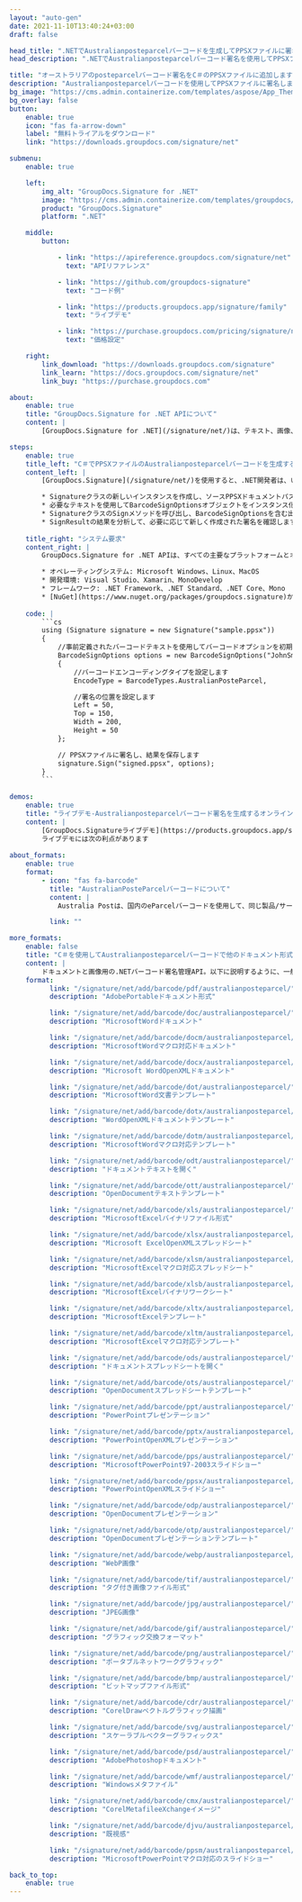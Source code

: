 ```yaml
---
layout: "auto-gen"
date: 2021-11-10T13:40:24+03:00
draft: false

head_title: ".NETでAustralianposteparcelバーコードを生成してPPSXファイルに署名する|署名文書"
head_description: ".NETでAustralianposteparcelバーコード署名を使用してPPSXファイルに署名する-人気のあるビジネスドキュメントや画像ファイル形式にバーコードを追加する."

title: "オーストラリアのposteparcelバーコード署名をC＃のPPSXファイルに追加します"
description: "Australianposteparcelバーコードを使用してPPSXファイルに署名します。署名プロパティを操作し、ニーズに合ったドキュメント内で高度な署名オプションを設定します."
bg_image: "https://cms.admin.containerize.com/templates/aspose/App_Themes/V3/images/bg/header1.png"
bg_overlay: false
button:
    enable: true
    icon: "fas fa-arrow-down"
    label: "無料トライアルをダウンロード"
    link: "https://downloads.groupdocs.com/signature/net"

submenu:
    enable: true

    left:
        img_alt: "GroupDocs.Signature for .NET"
        image: "https://cms.admin.containerize.com/templates/groupdocs/images/product-logos/90x90-noborder/groupdocs-signature-net.png"
        product: "GroupDocs.Signature"
        platform: ".NET"

    middle:
        button:

            - link: "https://apireference.groupdocs.com/signature/net"
              text: "APIリファレンス"

            - link: "https://github.com/groupdocs-signature"
              text: "コード例"

            - link: "https://products.groupdocs.app/signature/family"
              text: "ライブデモ"

            - link: "https://purchase.groupdocs.com/pricing/signature/net"
              text: "価格設定"

    right:
        link_download: "https://downloads.groupdocs.com/signature"
        link_learn: "https://docs.groupdocs.com/signature/net"
        link_buy: "https://purchase.groupdocs.com"

about:
    enable: true
    title: "GroupDocs.Signature for .NET APIについて"
    content: |
        [GroupDocs.Signature for .NET](/signature/net/)は、テキスト、画像、バーコード、スタンプ、フォームフィールド、QRコード、メタデータなどのさまざまな署名タイプを使用してデジタルドキュメントに電子署名するネイティブ.NETAPIです。ユーザーは、PDF、Microsoft Word、Excelワークシート、PowerPointプレゼンテーション、Adobe Photoshop、メタファイル、および画像ファイル形式内のデジタル署名を追加、編集、検証、削除、および検索でき、必要に応じて署名プロパティをカスタマイズするための追加サポートがあります。

steps:
    enable: true
    title_left: "C＃でPPSXファイルのAustralianposteparcelバーコードを生成する方法"
    content_left: |
        [GroupDocs.Signature](/signature/net/)を使用すると、.NET開発者は、いくつかの簡単な手順を実行することで、アプリケーション内のPPSXファイルにAustralianposteparcelバーコードを簡単に追加できます。

        * Signatureクラスの新しいインスタンスを作成し、ソースPPSXドキュメントパスをコンストラクターパラメーターとして渡します。
        * 必要なテキストを使用してBarcodeSignOptionsオブジェクトをインスタンス化し、EncodeTypeプロパティをAustralianPosteParcelに設定します。
        * SignatureクラスのSignメソッドを呼び出し、BarcodeSignOptionsを含む出力PPSXファイル名を渡します。
        * SignResultの結果を分析して、必要に応じて新しく作成された署名を確認します。
        
    title_right: "システム要求"
    content_right: |
        GroupDocs.Signature for .NET APIは、すべての主要なプラットフォームとオペレーティングシステムでサポートされています。以下のコードを実行する前に、システムに次の前提条件がインストールされていることを確認してください。

        * オペレーティングシステム: Microsoft Windows、Linux、MacOS
        * 開発環境: Visual Studio、Xamarin、MonoDevelop
        * フレームワーク: .NET Framework、.NET Standard、.NET Core、Mono
        * [NuGet](https://www.nuget.org/packages/groupdocs.signature)からGroupDocs.Signaturefor.NETの最新バージョンをダウンロードします
        
    code: |
        ```cs
        using (Signature signature = new Signature("sample.ppsx"))
        {
            //事前定義されたバーコードテキストを使用してバーコードオプションを初期化します
            BarcodeSignOptions options = new BarcodeSignOptions("JohnSmith")
            {
                //バーコードエンコーディングタイプを設定します
                EncodeType = BarcodeTypes.AustralianPosteParcel,

                //署名の位置を設定します
                Left = 50,
                Top = 150,
                Width = 200,
                Height = 50
            };

            // PPSXファイルに署名し、結果を保存します 
            signature.Sign("signed.ppsx", options);
        }
        ```
        
demos:
    enable: true
    title: "ライブデモ-Australianposteparcelバーコード署名を生成するオンラインアプリ"
    content: |
        [GroupDocs.Signatureライブデモ](https://products.groupdocs.app/signature/family)サイトにアクセスして、オーストラリアのposteparcelバーコードをPPSXファイルに今すぐ追加してください。  
        ライブデモには次の利点があります
        
about_formats:
    enable: true
    format:
        - icon: "fas fa-barcode"
          title: "AustralianPosteParcelバーコードについて"
          content: |
            Australia Postは、国内のeParcelバーコードを使用して、同じ製品/サービスタイプの番号または商品として定義され、同じ配送先住所に委託され、同時に提出された貨物を追跡します。 

          link: ""

more_formats:
    enable: false
    title: "C＃を使用してAustralianposteparcelバーコードで他のドキュメント形式に署名する"
    content: |
        ドキュメントと画像用の.NETバーコード署名管理API。以下に説明するように、一般的なファイル形式のいくつかにバーコード署名を追加します。
    format: 
          link: "/signature/net/add/barcode/pdf/australianposteparcel/"
          description: "AdobePortableドキュメント形式"

          link: "/signature/net/add/barcode/doc/australianposteparcel/"
          description: "MicrosoftWordドキュメント"

          link: "/signature/net/add/barcode/docm/australianposteparcel/"
          description: "MicrosoftWordマクロ対応ドキュメント"

          link: "/signature/net/add/barcode/docx/australianposteparcel/"
          description: "Microsoft WordOpenXMLドキュメント"

          link: "/signature/net/add/barcode/dot/australianposteparcel/"
          description: "MicrosoftWord文書テンプレート"

          link: "/signature/net/add/barcode/dotx/australianposteparcel/"
          description: "WordOpenXMLドキュメントテンプレート"

          link: "/signature/net/add/barcode/dotm/australianposteparcel/"
          description: "MicrosoftWordマクロ対応テンプレート"       

          link: "/signature/net/add/barcode/odt/australianposteparcel/"
          description: "ドキュメントテキストを開く"

          link: "/signature/net/add/barcode/ott/australianposteparcel/"
          description: "OpenDocumentテキストテンプレート"

          link: "/signature/net/add/barcode/xls/australianposteparcel/"
          description: "MicrosoftExcelバイナリファイル形式"

          link: "/signature/net/add/barcode/xlsx/australianposteparcel/"
          description: "Microsoft ExcelOpenXMLスプレッドシート"

          link: "/signature/net/add/barcode/xlsm/australianposteparcel/"
          description: "MicrosoftExcelマクロ対応スプレッドシート"

          link: "/signature/net/add/barcode/xlsb/australianposteparcel/"
          description: "MicrosoftExcelバイナリワークシート"

          link: "/signature/net/add/barcode/xltx/australianposteparcel/"
          description: "MicrosoftExcelテンプレート"

          link: "/signature/net/add/barcode/xltm/australianposteparcel/"
          description: "MicrosoftExcelマクロ対応テンプレート"

          link: "/signature/net/add/barcode/ods/australianposteparcel/"
          description: "ドキュメントスプレッドシートを開く"

          link: "/signature/net/add/barcode/ots/australianposteparcel/"
          description: "OpenDocumentスプレッドシートテンプレート"

          link: "/signature/net/add/barcode/ppt/australianposteparcel/"
          description: "PowerPointプレゼンテーション"

          link: "/signature/net/add/barcode/pptx/australianposteparcel/"
          description: "PowerPointOpenXMLプレゼンテーション"

          link: "/signature/net/add/barcode/pps/australianposteparcel/"
          description: "MicrosoftPowerPoint97-2003スライドショー"

          link: "/signature/net/add/barcode/ppsx/australianposteparcel/"
          description: "PowerPointOpenXMLスライドショー"                              

          link: "/signature/net/add/barcode/odp/australianposteparcel/"
          description: "OpenDocumentプレゼンテーション"

          link: "/signature/net/add/barcode/otp/australianposteparcel/"
          description: "OpenDocumentプレゼンテーションテンプレート"

          link: "/signature/net/add/barcode/webp/australianposteparcel/"
          description: "WebP画像"

          link: "/signature/net/add/barcode/tif/australianposteparcel/"
          description: "タグ付き画像ファイル形式"

          link: "/signature/net/add/barcode/jpg/australianposteparcel/"
          description: "JPEG画像"

          link: "/signature/net/add/barcode/gif/australianposteparcel/"
          description: "グラフィック交換フォーマット"

          link: "/signature/net/add/barcode/png/australianposteparcel/"
          description: "ポータブルネットワークグラフィック"

          link: "/signature/net/add/barcode/bmp/australianposteparcel/"
          description: "ビットマップファイル形式"

          link: "/signature/net/add/barcode/cdr/australianposteparcel/"
          description: "CorelDrawベクトルグラフィック描画"

          link: "/signature/net/add/barcode/svg/australianposteparcel/"
          description: "スケーラブルベクターグラフィックス"

          link: "/signature/net/add/barcode/psd/australianposteparcel/"
          description: "AdobePhotoshopドキュメント"

          link: "/signature/net/add/barcode/wmf/australianposteparcel/"
          description: "Windowsメタファイル"        

          link: "/signature/net/add/barcode/cmx/australianposteparcel/"
          description: "CorelMetafileeXchangeイメージ"

          link: "/signature/net/add/barcode/djvu/australianposteparcel/"
          description: "既視感"

          link: "/signature/net/add/barcode/ppsm/australianposteparcel/"
          description: "MicrosoftPowerPointマクロ対応のスライドショー"

back_to_top:
    enable: true
---
```

